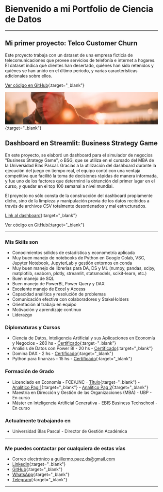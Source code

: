 # Bienvenido a mi Portfolio de Ciencia de Datos

---

## Mi primer proyecto: Telco Customer Churn

Este proyecto trabaja con un dataset de una empresa ficticia de telecomunicaciones que provee servicios de telefonía e internet a hogares. El dataset indica qué clientes han desertado, quiénes han sido retenidos y quiénes se han unido en el último período, y varias características adicionales sobre ellos.

[Ver código en GitHub](https://github.com/guillepaez53/portfolio-telcochurn){:target="\_blank"}

[<img src="images/dataset-cover.jpg?raw=true"/>](https://github.com/guillepaez53/portfolio-telcochurn){:target="\_blank"}

## Dashboard en Streamlit: Business Strategy Game

En este proyecto, se elaboró un dashboard para el simulador de negocios "Business Strategy Game", o BSG, que se utiliza en el cursado del MBA de la Universidad Blas Pascal. Gracias a la utilización del dashboard durante la ejecución del juego en tiempo real, el equipo contó con una ventaja competitiva que facilitó la toma de decisiones rápidas de manera informada, y fue uno de los factores que determinó la obtención del primer lugar en el curso, y quedar en el top 100 semanal a nivel mundial.

El proyecto no sólo consta de la construcción del dashboard propiamente dicho, sino de la limpieza y manipulación previa de los datos recibidos a través de archivos CSV totalmente desordenados y mal estructurados.

[Link al dashboard](https://bsg-mbaubp-d.streamlit.app/){:target="\_blank"}

[Ver código en GitHub](https://github.com/guillepaez53/bsg_dashboard/tree/master){:target="\_blank"}

---

### Mis Skills son

- Conocimientos sólidos de estadística y econometría aplicada
- Muy buen manejo de notebooks de Python en Google Colab, VSC, Jupyter Notebook, JupyterLab y gestión entornos en conda
- Muy buen manejo de librerías para DA, DS y ML (numpy, pandas, scipy, matplotlib, seaborn, plotly, streamlit, statsmodels, scikit-learn, etc.)
- Buen manejo de SQL
- Buen manejo de PowerBI, Power Query y DAX
- Excelente manejo de Excel y Access
- Capacidad analítica y resolución de problemas
- Comunicación efectiva con colaboradores y StakeHolders
- Orientación al trabajo en equipo
- Motivación y aprendizaje continuo
- Liderazgo

### Diplomaturas y Cursos

- Ciencia de Datos, Inteligencia Artificial y sus Aplicaciones en Economía y Negocios - 260 hs - [Certificado](pdf/Certificado-PAEZ.pdf){:target="\_blank"}
- Análisis de Datos con Power BI - 20 hs - [Certificado](pdf/Certificado-POWER-BI.pdf){:target="\_blank"}
- Domina DAX - 2 hs - [Certificado](pdf/UC-430b251f-187d-47bd-bf4f-83371ca2fd1d.pdf){:target="\_blank"}
- Python para finanzas - 15 hs - [Certificado](pdf/Certificado_376.pdf){:target="\_blank"}

### Formación de Grado

- Licenciado en Economía - FCE/UNC - [Título](pdf/Titulo-Universitario.pdf){:target="\_blank"} - [Analítico Pag 1](pdf/Analitico-1.jpg){:target="\_blank"} - [Analítico Pag 2](pdf/Analitico-2.jpg){:target="\_blank"}
- Maestría en Dirección y Gestión de las Organizaciones (MBA) - UBP - En curso
- Máster en Inteligencia Artificial Generativa - EBIS Business Techschool - En curso

### Actualmente trabajando en

- Universidad Blas Pascal - Director de Gestión Académica

---

### Me puedes contactar por cualquiera de estas vías

- Correo electrónico a <guillermo.paez.ds@gmail.com>
- [LinkedIn](https://www.linkedin.com/in/guillermo-paez-038b8b237/){:target="\_blank"}
- [GitHub](https://github.com/guillepaez53/){:target="\_blank"}
- [WhatsApp](https://wa.me/543543589432?text=Hola){:target="\_blank"}
- [Telegram](https://t.me/GuillermoPaez1987){:target="\_blank"}

---
